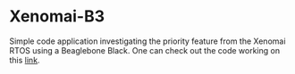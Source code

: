 # Xenomai-B3

Simple code application investigating the priority feature from the Xenomai RTOS using a Beaglebone Black. One can check out the code working on this [link](https://drive.google.com/file/d/15LFacBwIbM_YvrbwnFxSK0NIBnCbDwN9/view?usp=sharing).

